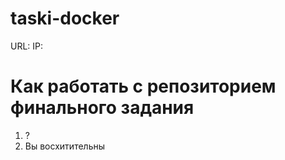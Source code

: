 # taski-docker
URL: 
IP:

# Как работать с репозиторием финального задания
1. ?
2. Вы восхитительны
